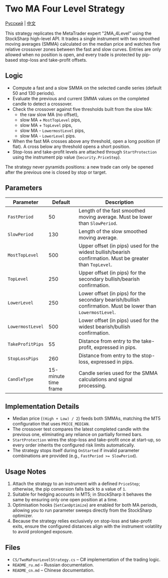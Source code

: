# Two MA Four Level Strategy
[Русский](README_ru.md) | [中文](README_cn.md)

This strategy replicates the MetaTrader expert "2MA_4Level" using the StockSharp high-level API. It trades a single instrument with two smoothed moving averages (SMMA) calculated on the median price and watches five relative crossover zones between the fast and slow curves. Entries are only allowed when no position is open, and every trade is protected by pip-based stop-loss and take-profit offsets.

## Logic

- Compute a fast and a slow SMMA on the selected candle series (default 50 and 130 periods).
- Evaluate the previous and current SMMA values on the completed candle to detect a crossover.
- Check the crossover against five thresholds built from the slow MA:
  - the raw slow MA (no offset),
  - slow MA + `MostTopLevel` pips,
  - slow MA + `TopLevel` pips,
  - slow MA - `LowermostLevel` pips,
  - slow MA - `LowerLevel` pips.
- When the fast MA crosses above any threshold, open a long position (if flat). A cross below any threshold opens a short position.
- Stop-loss and take-profit levels are attached through `StartProtection` using the instrument pip value (`Security.PriceStep`).

The strategy never pyramids positions: a new trade can only be opened after the previous one is closed by stop or target.

## Parameters

| Parameter | Default | Description |
|-----------|---------|-------------|
| `FastPeriod` | 50 | Length of the fast smoothed moving average. Must be lower than `SlowPeriod`. |
| `SlowPeriod` | 130 | Length of the slow smoothed moving average. |
| `MostTopLevel` | 500 | Upper offset (in pips) used for the widest bullish/bearish confirmation. Must be greater than `TopLevel`. |
| `TopLevel` | 250 | Upper offset (in pips) for the secondary bullish/bearish confirmation. |
| `LowerLevel` | 250 | Lower offset (in pips) for the secondary bearish/bullish confirmation. Must be lower than `LowermostLevel`. |
| `LowermostLevel` | 500 | Lower offset (in pips) used for the widest bearish/bullish confirmation. |
| `TakeProfitPips` | 55 | Distance from entry to the take-profit, expressed in pips. |
| `StopLossPips` | 260 | Distance from entry to the stop-loss, expressed in pips. |
| `CandleType` | 15-minute time frame | Candle series used for the SMMA calculations and signal processing. |

## Implementation Details

- Median price (`(High + Low) / 2`) feeds both SMMAs, matching the MT5 configuration that uses `PRICE_MEDIAN`.
- The crossover test compares the latest completed candle with the previous one, eliminating any reliance on partially formed bars.
- `StartProtection` wires the stop-loss and take-profit once at start-up, so every order inherits the configured risk limits automatically.
- The strategy stops itself during `OnStarted` if invalid parameter combinations are provided (e.g., `FastPeriod >= SlowPeriod`).

## Usage Notes

1. Attach the strategy to an instrument with a defined `PriceStep`; otherwise, the pip conversion falls back to a value of `1`.
2. Suitable for hedging accounts in MT5; in StockSharp it behaves the same by ensuring only one open position at a time.
3. Optimisation hooks (`SetCanOptimize`) are enabled for both MA periods, allowing you to run parameter sweeps directly from the StockSharp optimizer.
4. Because the strategy relies exclusively on stop-loss and take-profit exits, ensure the configured distances align with the instrument volatility to avoid prolonged exposure.

## Files

- `CS/TwoMaFourLevelStrategy.cs` – C# implementation of the trading logic.
- `README_ru.md` – Russian documentation.
- `README_cn.md` – Chinese documentation.
